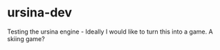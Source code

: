 # ursina-dev

Testing the ursina engine - Ideally I would like to turn this into a game. A skiing game?
